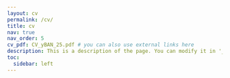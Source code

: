 ```yaml
---
layout: cv
permalink: /cv/
title: cv
nav: true
nav_order: 5
cv_pdf: CV_yBAN_25.pdf # you can also use external links here
description: This is a description of the page. You can modify it in '_pages/cv.md'. You can also change or remove the top pdf download button.
toc:
  sidebar: left
---
```

